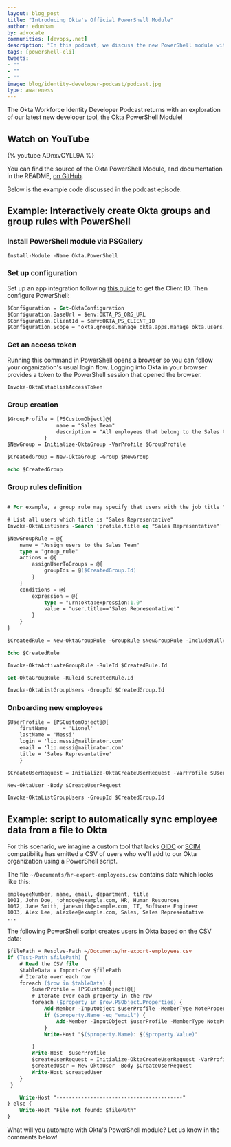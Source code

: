 ```yaml
---
layout: blog_post
title: "Introducing Okta's Official PowerShell Module"
author: edunham
by: advocate
communities: [devops,.net]
description: "In this podcast, we discuss the new PowerShell module with Laura Rodriguez and Bhavik Thakkar"
tags: [powershell-cli]
tweets:
- ""
- ""
- ""
image: blog/identity-developer-podcast/podcast.jpg
type: awareness
---
```


The Okta Workforce Identity Developer Podcast returns with an exploration of our latest new developer tool, the Okta PowerShell Module! 

## Watch on YouTube

{% youtube ADnxvCYLL9A %}

You can find the source of the Okta PowerShell Module, and documentation in the README, [on GitHub](https://github.com/okta/okta-powershell-cli). 

Below is the example code discussed in the podcast episode.

## Example: Interactively create Okta groups and group rules with PowerShell

### Install PowerShell module via PSGallery

```ps
Install-Module -Name Okta.PowerShell
```

### Set up configuration

Set up an app integration following [this guide](https://developer.okta.com/docs/guides/device-authorization-grant/main/#configure-an-application-to-use-the-device-authorization-grant) to get the Client ID. Then configure PowerShell: 

```ps
$Configuration = Get-OktaConfiguration
$Configuration.BaseUrl = $env:OKTA_PS_ORG_URL
$Configuration.ClientId = $env:OKTA_PS_CLIENT_ID
$Configuration.Scope = "okta.groups.manage okta.apps.manage okta.users.manage"
```


### Get an access token

Running this command in PowerShell opens a browser so you can follow your organization's usual login flow. Logging into Okta in your browser provides a token to the PowerShell session that opened the browser. 

```ps
Invoke-OktaEstablishAccessToken
```

### Group creation

```ps
$GroupProfile = [PSCustomObject]@{
                name = "Sales Team"
                description = "All employees that belong to the Sales team"
            }
$NewGroup = Initialize-OktaGroup -VarProfile $GroupProfile

$CreatedGroup = New-OktaGroup -Group $NewGroup

echo $CreatedGroup
```


### Group rules definition


```ps

# For example, a group rule may specify that users with the job title "Sales Representative" are automatically added to the "Sales Team" group.

# List all users which title is "Sales Representative"
Invoke-OktaListUsers -Search 'profile.title eq "Sales Representative"'

$NewGroupRule = @{
    name = "Assign users to the Sales Team"
    type = "group_rule"
    actions = @{
        assignUserToGroups = @{
            groupIds = @($CreatedGroup.Id)
        }
    }  
    conditions = @{
        expression = @{
            type = "urn:okta:expression:1.0"
            value = "user.title=='Sales Representative'"
        }
    }
}

$CreatedRule = New-OktaGroupRule -GroupRule $NewGroupRule -IncludeNullValues

Echo $CreatedRule

Invoke-OktaActivateGroupRule -RuleId $CreatedRule.Id    

Get-OktaGroupRule -RuleId $CreatedRule.Id

Invoke-OktaListGroupUsers -GroupId $CreatedGroup.Id
```


### Onboarding new employees


```ps
$UserProfile = [PSCustomObject]@{
    firstName     = 'Lionel'
    lastName = 'Messi'
    login = 'lio.messi@mailinator.com'
    email = 'lio.messi@mailinator.com'
    title = 'Sales Representative'
    }

$CreateUserRequest = Initialize-OktaCreateUserRequest -VarProfile $UserProfile

New-OktaUser -Body $CreateUserRequest

Invoke-OktaListGroupUsers -GroupId $CreatedGroup.Id
```

## Example: script to automatically sync employee data from a file to Okta

For this scenario, we imagine a custom tool that lacks [OIDC](https://developer.okta.com/blog/2023/07/28/oidc_workshop) or [SCIM](https://developer.okta.com/blog/2023/07/28/scim-workshop) compatibility has emitted a CSV of users who we'll add to our Okta organization using a PowerShell script. 

The file `~/Documents/hr-export-employees.csv` contains data which looks like this: 

```
employeeNumber, name, email, department, title
1001, John Doe, johndoe@example.com, HR, Human Resources
1002, Jane Smith, janesmith@example.com, IT, Software Engineer
1003, Alex Lee, alexlee@example.com, Sales, Sales Representative
...
``` 

The following PowerShell script creates users in Okta based on the CSV data: 

```ps
$filePath = Resolve-Path ~/Documents/hr-export-employees.csv
if (Test-Path $filePath) {
    # Read the CSV file
    $tableData = Import-Csv $filePath
    # Iterate over each row
    foreach ($row in $tableData) {
        $userProfile = [PSCustomObject]@{}
        # Iterate over each property in the row
        foreach ($property in $row.PSObject.Properties) {
            Add-Member -InputObject $userProfile -MemberType NoteProperty -Name $property.Name -Value $property.Value
            if ($property.Name -eq "email") {
                Add-Member -InputObject $userProfile -MemberType NoteProperty -Name "login" -Value $property.Value
            }
            Write-Host "$($property.Name): $($property.Value)"

        }
        Write-Host  $userProfile
        $createUserRequest = Initialize-OktaCreateUserRequest -VarProfile $userProfile
        $createdUser = New-OktaUser -Body $CreateUserRequest
        Write-Host $createdUser
    }  
 }

    Write-Host "-----------------------------------------"
} else {
    Write-Host "File not found: $filePath"
}
```

What will you automate with Okta's PowerShell module? Let us know in the comments below!

